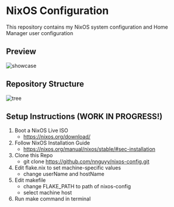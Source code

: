# NixOS Configuration
This repository contains my NixOS system configuration and Home Manager user configuration

## Preview
![showcase](https://github.com/user-attachments/assets/7bbbd8a3-ffa8-4c40-b2d5-472c851dfaf4)

## Repository Structure          
![tree](https://github.com/user-attachments/assets/9f8c8a52-ada5-44ef-bd72-3eba3772ece7)

## Setup Instructions (WORK IN PROGRESS!)
1. Boot a NixOS Live ISO
   - https://nixos.org/download/
3. Follow NixOS Installation Guide
   - https://nixos.org/manual/nixos/stable/#sec-installation
4. Clone this Repo
   - git clone https://github.com/nnguyy/nixos-config.git
5. Edit flake.nix to set machine-specific values
   - change userName and hostName
7. Edit makefile
   - change FLAKE_PATH to path of nixos-config
   - select machine host
8. Run make command in terminal
